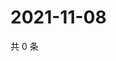 # 2021-11-08

共 0 条

<!-- BEGIN WEIBO -->
<!-- 最后更新时间 Mon Nov 08 2021 18:15:45 GMT+0800 (China Standard Time) -->

<!-- END WEIBO -->
